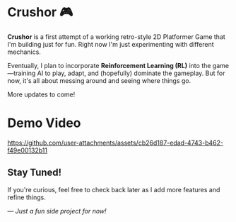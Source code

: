 # Crushor 🎮  

**Crushor** is a first attempt of a working retro-style 2D Platformer Game that I'm building just for fun. Right now I'm just experimenting with different mechanics.  

Eventually, I plan to incorporate **Reinforcement Learning (RL)** into the game—training AI to play, adapt, and (hopefully) dominate the gameplay. But for now, it's all about messing around and seeing where things go.  

More updates to come!   

# Demo Video



https://github.com/user-attachments/assets/cb26d187-edad-4743-b462-f49e00132b11


## Stay Tuned!  
If you're curious, feel free to check back later as I add more features and refine things.  

—
*Just a fun side project for now!*
